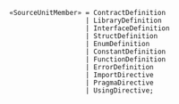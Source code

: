 <!-- This file is generated automatically by infrastructure scripts. Please don't edit by hand. -->

```{ .ebnf .slang-ebnf #SourceUnitMember }
«SourceUnitMember» = ContractDefinition
                   | LibraryDefinition
                   | InterfaceDefinition
                   | StructDefinition
                   | EnumDefinition
                   | ConstantDefinition
                   | FunctionDefinition
                   | ErrorDefinition
                   | ImportDirective
                   | PragmaDirective
                   | UsingDirective;
```
